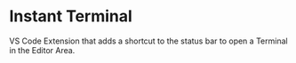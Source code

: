 # Instant Terminal

VS Code Extension that adds a shortcut to the status bar to open a Terminal in the Editor Area.
